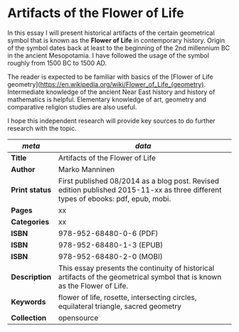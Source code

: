 Artifacts of the Flower of Life
=======

In this essay I will present historical artifacts of the certain geometrical symbol that is known as the **Flower of Life** in contemporary history. Origin of the symbol dates back at least to the beginning of the 2nd millennium BC in the ancient Mesopotamia. I have followed the usage of the symbol roughly from 1500 BC to 1500 AD.

The reader is expected to be familiar with basics of the [Flower of Life geometry](https://en.wikipedia.org/wiki/Flower_of_Life_(geometry). Intermediate knowledge of the ancient Near East history and history of mathematics is helpful. Elementary knowledge of art, geometry and comparative religion studies are also useful.

I hope this independent research will provide key sources to do further research with the topic.

| *meta* | *data* |
| -- | -- |
| **Title** | Artifacts of the Flower of Life |
| **Author** | Marko Manninen |
| **Print status** | First published 08/2014 as a blog post. Revised edition published 2015-11-xx as three different types of ebooks: pdf, epub, mobi. |
| **Pages** | xx |
| **Categories** | xx |
| **ISBN** | 978-952-68480-0-6 (PDF) |
| **ISBN** | 978-952-68480-1-3 (EPUB) |
| **ISBN** | 978-952-68480-2-0 (MOBI) |
| **Description** | This essay presents the continuity of historical artifacts of the geometrical symbol that is known as the Flower of Life. |
| **Keywords** | flower of life, rosette, intersecting circles, equilateral triangle, sacred geometry |
| **Collection** | opensource |